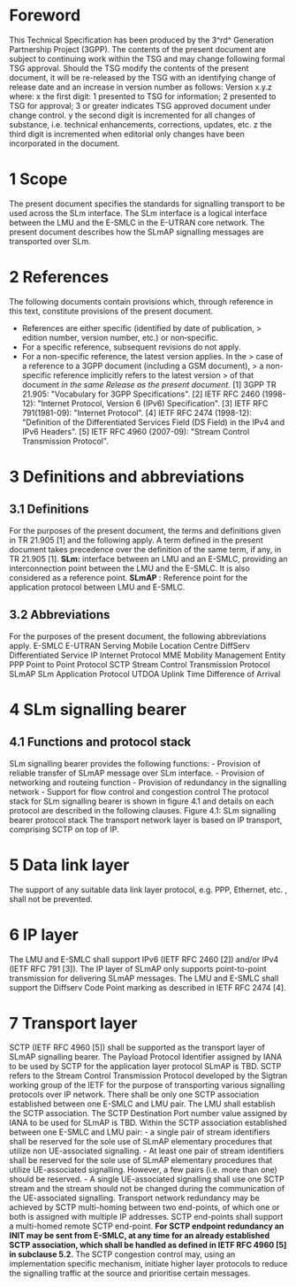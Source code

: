 # Foreword
This Technical Specification has been produced by the 3^rd^ Generation
Partnership Project (3GPP).
The contents of the present document are subject to continuing work within the
TSG and may change following formal TSG approval. Should the TSG modify the
contents of the present document, it will be re-released by the TSG with an
identifying change of release date and an increase in version number as
follows:
Version x.y.z
where:
x the first digit:
1 presented to TSG for information;
2 presented to TSG for approval;
3 or greater indicates TSG approved document under change control.
y the second digit is incremented for all changes of substance, i.e. technical
enhancements, corrections, updates, etc.
z the third digit is incremented when editorial only changes have been
incorporated in the document.
# 1 Scope
The present document specifies the standards for signalling transport to be
used across the SLm interface. The SLm interface is a logical interface
between the LMU and the E-SMLC in the E-UTRAN core network. The present
document describes how the SLmAP signalling messages are transported over SLm.
# 2 References
The following documents contain provisions which, through reference in this
text, constitute provisions of the present document.
  * References are either specific (identified by date of publication, > edition number, version number, etc.) or non‑specific.
  * For a specific reference, subsequent revisions do not apply.
  * For a non-specific reference, the latest version applies. In the > case of a reference to a 3GPP document (including a GSM document), > a non-specific reference implicitly refers to the latest version > of that document _in the same Release as the present document_.
[1] 3GPP TR 21.905: \"Vocabulary for 3GPP Specifications\".
[2] IETF RFC 2460 (1998-12): \"Internet Protocol, Version 6 (IPv6)
Specification\".
[3] IETF RFC 791(1981-09): \"Internet Protocol\".
[4] IETF RFC 2474 (1998-12): \"Definition of the Differentiated Services Field
(DS Field) in the IPv4 and IPv6 Headers\".
[5] IETF RFC 4960 (2007-09): \"Stream Control Transmission Protocol\".
# 3 Definitions and abbreviations
## 3.1 Definitions
For the purposes of the present document, the terms and definitions given in
TR 21.905 [1] and the following apply. A term defined in the present document
takes precedence over the definition of the same term, if any, in TR 21.905
[1].
**SLm:** interface between an LMU and an E-SMLC, providing an interconnection
point between the LMU and the E-SMLC. It is also considered as a reference
point.
**SLmAP** : Reference point for the application protocol between LMU and
E-SMLC.
## 3.2 Abbreviations
For the purposes of the present document, the following abbreviations apply.
E-SMLC E-UTRAN Serving Mobile Location Centre
DiffServ Differentiated Service
IP Internet Protocol
MME Mobility Management Entity
PPP Point to Point Protocol
SCTP Stream Control Transmission Protocol
SLmAP SLm Application Protocol
UTDOA Uplink Time Difference of Arrival
# 4 SLm signalling bearer
## 4.1 Functions and protocol stack
SLm signalling bearer provides the following functions:
\- Provision of reliable transfer of SLmAP message over SLm interface.
\- Provision of networking and routeing function
\- Provision of redundancy in the signalling network
\- Support for flow control and congestion control
The protocol stack for SLm signalling bearer is shown in figure 4.1 and
details on each protocol are described in the following clauses.
Figure 4.1: SLm signalling bearer protocol stack
The transport network layer is based on IP transport, comprising SCTP on top
of IP.
# 5 Data link layer
The support of any suitable data link layer protocol, e.g. PPP, Ethernet, etc.
, shall not be prevented.
# 6 IP layer
The LMU and E-SMLC shall support IPv6 (IETF RFC 2460 [2]) and/or IPv4 (IETF
RFC 791 [3]).
The IP layer of SLmAP only supports point-to-point transmission for delivering
SLmAP messages.
The LMU and E-SMLC shall support the Diffserv Code Point marking as described
in IETF RFC 2474 [4].
# 7 Transport layer
SCTP (IETF RFC 4960 [5]) shall be supported as the transport layer of SLmAP
signalling bearer. The Payload Protocol Identifier assigned by IANA to be used
by SCTP for the application layer protocol SLmAP is TBD.
SCTP refers to the Stream Control Transmission Protocol developed by the
Sigtran working group of the IETF for the purpose of transporting various
signalling protocols over IP network.
There shall be only one SCTP association established between one E-SMLC and
LMU pair.
The LMU shall establish the SCTP association. The SCTP Destination Port number
value assigned by IANA to be used for SLmAP is TBD.
Within the SCTP association established between one E-SMLC and LMU pair:
\- a single pair of stream identifiers shall be reserved for the sole use of
SLmAP elementary procedures that utilize non UE-associated signalling.
\- At least one pair of stream identifiers shall be reserved for the sole use
of SLmAP elementary procedures that utilize UE-associated signalling. However,
a few pairs (i.e. more than one) should be reserved.
\- A single UE-associated signalling shall use one SCTP stream and the stream
should not be changed during the communication of the UE-associated
signalling.
Transport network redundancy may be achieved by SCTP multi-homing between two
end-points, of which one or both is assigned with multiple IP addresses. SCTP
end-points shall support a multi-homed remote SCTP end-point. **For SCTP
endpoint redundancy an INIT may be sent from E-SMLC, at any time for an
already established SCTP association, which shall be handled as defined in
IETF RFC 4960 [5] in subclause 5.2.**
The SCTP congestion control may, using an implementation specific mechanism,
initiate higher layer protocols to reduce the signalling traffic at the source
and prioritise certain messages.
#